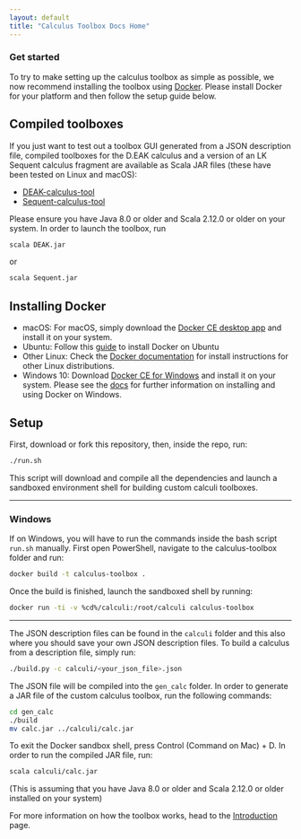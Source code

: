 ```yaml
---
layout: default
title: "Calculus Toolbox Docs Home"
---
```


### Get started

To try to make setting up the calculus toolbox as simple as possible, we now recommend installing the toolbox using [Docker](https://www.docker.com). Please install Docker for your platform and then follow the setup guide below.

## Compiled toolboxes
If you just want to test out a toolbox GUI generated from a JSON description file, compiled toolboxes for the D.EAK calculus and a version of an LK Sequent calculus fragment are available as Scala JAR files (these have been tested on Linux and macOS):

- [DEAK-calculus-tool](https://github.com/goodlyrottenapple/calculus-toolbox/raw/master/calculi/DEAK.jar)
- [Sequent-calculus-tool](https://github.com/goodlyrottenapple/calculus-toolbox/raw/master/calculi/Sequent.jar)

Please ensure you have Java 8.0 or older and Scala 2.12.0 or older on your system. In order to launch the toolbox, run

```bash
scala DEAK.jar
```

or

```bash
scala Sequent.jar
```

## Installing Docker

- macOS: For macOS, simply download the [Docker CE desktop app](https://download.docker.com/mac/stable/Docker.dmg) and install it on your system.
- Ubuntu: Follow this [guide](https://www.digitalocean.com/community/tutorials/how-to-install-and-use-docker-on-ubuntu-16-04) to install Docker on Ubuntu
- Other Linux: Check the [Docker documentation](https://docs.docker.com/engine/installation/) for install instructions for other Linux distributions.
- Windows 10: Download [Docker CE for Windows](https://download.docker.com/win/stable/Docker%20for%20Windows%20Installer.exe) and install it on your system. Please see the [docs](https://docs.docker.com/docker-for-windows/install/#what-to-know-before-you-install) for further information on installing and using Docker on Windows.

## Setup

First, download or fork this repository, then, inside the repo, run:

```bash
./run.sh
```

This script will download and compile all the dependencies and launch a sandboxed environment shell for building custom calculi toolboxes. 

--------

### Windows

If on Windows, you will have to run the commands inside the bash script `run.sh` manually. First open PowerShell, navigate to the calculus-toolbox folder and run:

```bash
docker build -t calculus-toolbox .
```

Once the build is finished, launch the sandboxed shell by running:

```bash
docker run -ti -v %cd%/calculi:/root/calculi calculus-toolbox
```

--------

The JSON description files can be found in the `calculi` folder and this also where you should save your own JSON description files. To build a calculus from a description file, simply run:

```bash
./build.py -c calculi/<your_json_file>.json
```

The JSON file will be compiled into the `gen_calc` folder. In order to generate a JAR file of the custom calculus toolbox, run the following commands:

```bash
cd gen_calc
./build
mv calc.jar ../calculi/calc.jar
```

To exit the Docker sandbox shell, press Control (Command on Mac) + D. In order to run the compiled JAR file, run:

```bash
scala calculi/calc.jar
```

(This is assuming that you have Java 8.0 or older and Scala 2.12.0 or older installed on your system)

For more information on how the toolbox works, head to the [Introduction](https://goodlyrottenapple.github.io/calculus-toolbox/doc/introduction.html) page.


